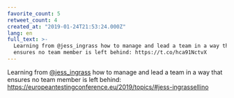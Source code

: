 ```yaml
---
favorite_count: 5
retweet_count: 4
created_at: "2019-01-24T21:53:24.000Z"
lang: en
full_text: >-
  Learning from @jess_ingrass how to manage and lead a team in a way that
  ensures no team member is left behind: https://t.co/hca91NctvX
---
```


Learning from [@jess_ingrass](https://twitter.com/jess_ingrass) how to manage
and lead a team in a way that ensures no team member is left behind:
<https://europeantestingconference.eu/2019/topics/#jess-ingrassellino>
